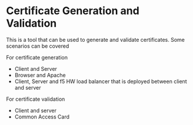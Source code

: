 # Certificate Generation and Validation
This is a tool that can be used to generate and validate certificates. Some scenarios can be covered

For certificate generation
- Client and Server
- Browser and Apache
- Client, Server and f5 HW load balancer that is deployed between client and server

For certificate validation
- Client and server
- Common Access Card

